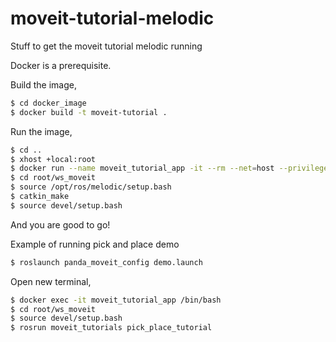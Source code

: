 # moveit-tutorial-melodic
Stuff to get the moveit tutorial melodic running

Docker is a prerequisite.

Build the image,
```sh
$ cd docker_image
$ docker build -t moveit-tutorial .
```

Run the image,
```sh
$ cd ..
$ xhost +local:root
$ docker run --name moveit_tutorial_app -it --rm --net=host --privileged -e DISPLAY=$DISPLAY -v /tmp/.X11-unix/:/tmp/.X11-unix -v $(pwd):/root moveit-tutorial
$ cd root/ws_moveit
$ source /opt/ros/melodic/setup.bash
$ catkin_make
$ source devel/setup.bash
```

And you are good to go!


Example of running pick and place demo

```sh
$ roslaunch panda_moveit_config demo.launch
```

Open new terminal,
```sh
$ docker exec -it moveit_tutorial_app /bin/bash
$ cd root/ws_moveit
$ source devel/setup.bash
$ rosrun moveit_tutorials pick_place_tutorial
```






 







